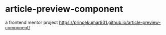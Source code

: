 # article-preview-component
a frontend mentor project
https://princekumar931.github.io/article-preview-component/
